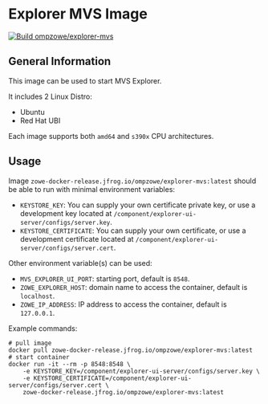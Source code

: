 # Explorer MVS Image

[![Build ompzowe/explorer-mvs](https://github.com/zowe/explorer-mvs/actions/workflows/explorer-mvs-images.yml/badge.svg)](https://github.com/zowe/explorer-mvs/actions/workflows/explorer-mvs-images.yml)

## General Information

This image can be used to start MVS Explorer.

It includes 2 Linux Distro:

- Ubuntu
- Red Hat UBI

Each image supports both `amd64` and `s390x` CPU architectures.

## Usage

Image `zowe-docker-release.jfrog.io/ompzowe/explorer-mvs:latest` should be able to run with minimal environment variables:

- `KEYSTORE_KEY`: You can supply your own certificate private key, or use a development key located at `/component/explorer-ui-server/configs/server.key`.
- `KEYSTORE_CERTIFICATE`: You can supply your own certificate, or use a development certificate located at `/component/explorer-ui-server/configs/server.cert`.

Other environment variable(s) can be used:

- `MVS_EXPLORER_UI_PORT`: starting port, default is `8548`.
- `ZOWE_EXPLORER_HOST`: domain name to access the container, default is `localhost`.
- `ZOWE_IP_ADDRESS`: IP address to access the container, default is `127.0.0.1`.

Example commands:

```
# pull image
docker pull zowe-docker-release.jfrog.io/ompzowe/explorer-mvs:latest
# start container
docker run -it --rm -p 8548:8548 \
    -e KEYSTORE_KEY=/component/explorer-ui-server/configs/server.key \
    -e KEYSTORE_CERTIFICATE=/component/explorer-ui-server/configs/server.cert \
    zowe-docker-release.jfrog.io/ompzowe/explorer-mvs:latest
```
